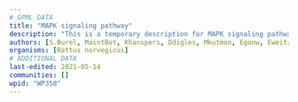 ```yaml
---
# GPML DATA
title: "MAPK signaling pathway"
description: "This is a temporary description for MAPK signaling pathway"
authors: [S.Burel, MaintBot, Khanspers, Ddigles, Mkutmon, Egonw, Eweitz]
organisms: [Rattus norvegicus]
# ADDITIONAL DATA
last-edited: 2021-05-14
communities: []
wpid: "WP358"
---
```

